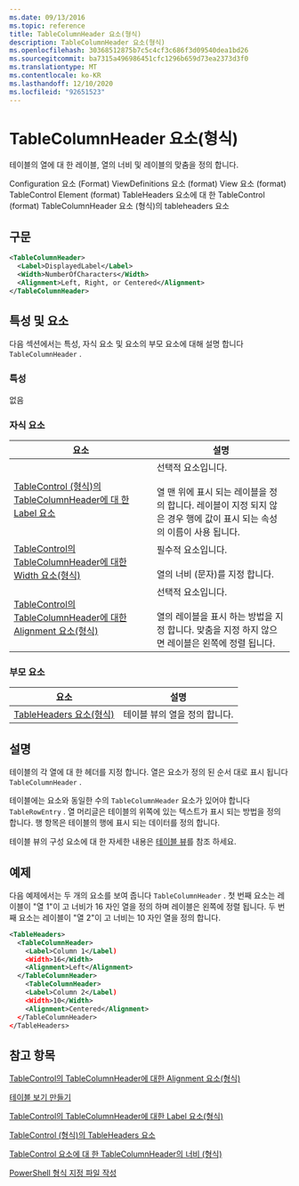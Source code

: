 ```yaml
---
ms.date: 09/13/2016
ms.topic: reference
title: TableColumnHeader 요소(형식)
description: TableColumnHeader 요소(형식)
ms.openlocfilehash: 30368512875b7c5c4cf3c686f3d09540dea1bd26
ms.sourcegitcommit: ba7315a496986451cfc1296b659d73ea2373d3f0
ms.translationtype: MT
ms.contentlocale: ko-KR
ms.lasthandoff: 12/10/2020
ms.locfileid: "92651523"
---
```

# <a name="tablecolumnheader-element-format"></a>TableColumnHeader 요소(형식)

테이블의 열에 대 한 레이블, 열의 너비 및 레이블의 맞춤을 정의 합니다.

Configuration 요소 (Format) ViewDefinitions 요소 (format) View 요소 (format) TableControl Element (format) TableHeaders 요소에 대 한 TableControl (format) TableColumnHeader 요소 (형식)의 tableheaders 요소

## <a name="syntax"></a>구문

```xml
<TableColumnHeader>
  <Label>DisplayedLabel</Label>
  <Width>NumberOfCharacters</Width>
  <Alignment>Left, Right, or Centered</Alignment>
</TableColumnHeader>
```

## <a name="attributes-and-elements"></a>특성 및 요소

다음 섹션에서는 특성, 자식 요소 및 요소의 부모 요소에 대해 설명 합니다 `TableColumnHeader` .

### <a name="attributes"></a>특성

없음

### <a name="child-elements"></a>자식 요소

|요소|설명|
|-------------|-----------------|
|[TableControl (형식)의 TableColumnHeader에 대 한 Label 요소](./label-element-for-tablecolumnheader-for-tablecontrol-format.md)|선택적 요소입니다.<br /><br /> 열 맨 위에 표시 되는 레이블을 정의 합니다. 레이블이 지정 되지 않은 경우 행에 값이 표시 되는 속성의 이름이 사용 됩니다.|
|[TableControl의 TableColumnHeader에 대한 Width 요소(형식)](./width-element-for-tablecolumnheader-for-tablecontrol-format.md)|필수적 요소입니다.<br /><br /> 열의 너비 (문자)를 지정 합니다.|
|[TableControl의 TableColumnHeader에 대한 Alignment 요소(형식)](./alignment-element-for-tablecolumnheader-for-tablecontrol-format.md)|선택적 요소입니다.<br /><br /> 열의 레이블을 표시 하는 방법을 지정 합니다. 맞춤을 지정 하지 않으면 레이블은 왼쪽에 정렬 됩니다.|

### <a name="parent-elements"></a>부모 요소

|요소|설명|
|-------------|-----------------|
|[TableHeaders 요소(형식)](./tableheaders-element-format.md)|테이블 뷰의 열을 정의 합니다.|

## <a name="remarks"></a>설명

테이블의 각 열에 대 한 헤더를 지정 합니다. 열은 요소가 정의 된 순서 대로 표시 됩니다 `TableColumnHeader` .

테이블에는 요소와 동일한 수의 `TableColumnHeader` 요소가 있어야 합니다 `TableRowEntry` . 열 머리글은 테이블의 위쪽에 있는 텍스트가 표시 되는 방법을 정의 합니다. 행 항목은 테이블의 행에 표시 되는 데이터를 정의 합니다.

테이블 뷰의 구성 요소에 대 한 자세한 내용은 [테이블 뷰](./creating-a-table-view.md)를 참조 하세요.

## <a name="example"></a>예제

다음 예제에서는 두 개의 요소를 보여 줍니다 `TableColumnHeader` . 첫 번째 요소는 레이블이 "열 1"이 고 너비가 16 자인 열을 정의 하며 레이블은 왼쪽에 정렬 됩니다. 두 번째 요소는 레이블이 "열 2"이 고 너비는 10 자인 열을 정의 합니다.

```xml
<TableHeaders>
  <TableColumnHeader>
    <Label>Column 1</Label)
    <Width>16</Width>
    <Alignment>Left</Alignment>
  </TableColumnHeader>
    <TableColumnHeader>
    <Label>Column 2</Label)
    <Width>10</Width>
    <Alignment>Centered</Alignment>
  </TableColumnHeader>
</TableHeaders>
```

## <a name="see-also"></a>참고 항목

[TableControl의 TableColumnHeader에 대한 Alignment 요소(형식)](./alignment-element-for-tablecolumnheader-for-tablecontrol-format.md)

[테이블 보기 만들기](./creating-a-table-view.md)

[TableControl의 TableColumnHeader에 대한 Label 요소(형식)](./label-element-for-tablecolumnheader-for-tablecontrol-format.md)

[TableControl (형식)의 TableHeaders 요소](./tableheaders-element-format.md)

[TableControl 요소에 대 한 TableColumnHeader의 너비 (형식)](./width-element-for-tablecolumnheader-for-tablecontrol-format.md)

[PowerShell 형식 지정 파일 작성](./writing-a-powershell-formatting-file.md)
